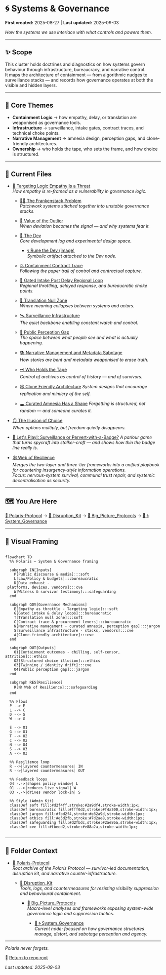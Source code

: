 # 🌀 Systems & Governance  

**First created:** 2025-08-27 | **Last updated:** 2025-09-03

*How the systems we use interlace with what controls and powers them.*  

---

## ✨ Scope  

This cluster holds doctrines and diagnostics on how systems govern behaviour through infrastructure, bureaucracy, and narrative control.<br>
It maps the architecture of containment — from algorithmic nudges to surveillance stacks — and records how governance operates at both the visible and hidden layers.  

---

## 🦚 Core Themes  

- **Containment Logic** → how empathy, delay, or translation are weaponised as governance tools.  
- **Infrastructure** → surveillance, intake gates, contract traces, and technical choke points.  
- **Narrative Management** → amnesia design, perception gaps, and clone-friendly architectures.  
- **Ownership** → who holds the tape, who sets the frame, and how choice is structured.  

---

## 📂 Current Files

- [🧠 Targeting Logic Empathy Is a Threat](🧠_targeting_logic_empathy_is_a_threat.md)  
  *How empathy is re-framed as a vulnerability in governance logic.*  

  - [🧟‍♀️ The Frankenstack Problem](🧟‍♀️_the_frankenstack_problem.md)  
    *Patchwork systems stitched together into unstable governance stacks.*  

  - [🧠 Value of the Outlier](🧠_value_of_the_outlier.md)  
    *When deviation becomes the signal — and why systems fear it.*  

  - [🧠 The Dev](🧠_the_dev.md)  
    *Core development log and experimental design space.*  
    - [🌀 Rune the Dev (image)](🌀_rune_the_dev.png)  
      *Symbolic artifact attached to the Dev node.*  

  - [⚖️ Containment Contract Trace](⚖️_containment_contract_trace.md)  
    *Following the paper trail of control and contractual capture.*  

  - [🛂 Gated Intake Post Delay Regional Loop](🛂_gated_intake_post_delay_regional_loop.md)  
    *Regional throttling, delayed response, and bureaucratic choke points.*  

  - [🛬 Translation Null Zone](🛬_translation_null_zone.md)  
    *Where meaning collapses between systems and actors.*  

  - [🛰️ Surveillance Infrastructure](🛰️_surveillance_infrastructure.md)  
    *The quiet backbone enabling constant watch and control.*  

  - [👀 Public Perception Gap](👀_public_perception_gap.md)  
    *The space between what people see and what is actually happening.*  

  - [📚 Narrative Management and Metadata Sabotage](📚_narrative_management_and_metadata_sabotage.md)  
    *How stories are bent and metadata weaponised to erase truth.*  

  - [🗝 Who Holds the Tape](🗝_who_holds_the_tape.md)  
    *Control of archives as control of history — and of survivors.*  

  - [🕸️ Clone Friendly Architecture](🕸️_clone_friendly_architecture.md)
     *System designs that encourage replication and mimicry of the self.*
     
  - [🕳️ Curated Amnesia Has a Shape](🕳️_curated_amnesia_has_a_shape.md)
     *Forgetting is structured, not random — and someone curates it.*
     
 - [🪞 The Illusion of Choice](🪞_the_illusion_of_choice.md)  
   *When options multiply, but freedom quietly disappears.*

- [💄 Let's Play!: Surveillance or Pervert-with-a-Badge?](💄_surveillance_or_pervert_with_a_badge.md)
    *A parlour game that turns spycraft into stalker-craft — and shows how thin the badge line really is.*

- [🕸️ Web of Resilience](🕸️_web_of_resilience.md)  
  *Merges the two-layer and three-tier frameworks into a unified playbook for countering insurgency-style information operations.*  
  *Focus: nervous-system survival, communal trust repair, and systemic decentralisation as security.*  
 




---

## 🗺️ You Are Here

[📁 Polaris-Protocol](/) → [📁 Disruption_Kit](/Disruption_Kit) → [📁 Big_Picture_Protocols](/Disruption_Kit/Big_Picture_Protocols) → [📁 🌀 System_Governance](/Disruption_Kit/Big_Picture_Protocols/🌀_System_Governance)  
   
---

## 🔮 Visual Framing  

```mermaid

flowchart TD
  %% Polaris — System & Governance framing

  subgraph IN[Inputs]
    P[Public discourse & media]:::soft
    L[Law/Policy & budgets]:::bureaucratic
    D[Data exhaust - 
 platforms, devices, vendors]:::cve
    W[Witness & survivor testimony]:::safeguarding
  end

  subgraph GOV[Governance Mechanisms]
    E[Empathy as throttle - Targeting logic]:::soft
    G[Gated intake & delay loops]:::bureaucratic
    T[Translation null zone]:::soft
    C[Contract trace & procurement levers]:::bureaucratic
    N[Narrative management - curated amnesia, perception gap]:::jargon
    S[Surveillance infrastructure - stacks, vendors]:::cve
    A[Clone-friendly architecture]:::cve
  end

  subgraph OUT[Outputs]
    O1[Containment outcomes - chilling, self-censor, attrition]:::ethics
    O2[Structured choice illusion]:::ethics
    O3[Twinning / identity drift]:::cve
    O4[Public perception gap]:::jargon
  end

  subgraph RES[Resilience]
    R[🕸️ Web of Resilience]:::safeguarding
  end

  %% Flows
  P --> E
  L --> C
  D --> S
  W --> G

  E --> O1
  G --> O1
  T --> O2
  C --> O2
  N --> O4
  S --> O3
  A --> O3

  %% Resilience loop
  R -->|layered countermeasures| IN
  R -->|layered countermeasures| OUT

  %% Feedback loops
  O4 -.->|shapes policy window| L
  O1 -.->|reduces live signal| W
  O3 -.->|drives vendor lock-in| S

  %% Style (Admin Kit)
  classDef soft fill:#d2f4ff,stroke:#2a9df4,stroke-width:1px;
  classDef bureaucratic fill:#fff0d2,stroke:#f4a300,stroke-width:1px;
  classDef jargon fill:#fbd2f4,stroke:#e82a9d,stroke-width:1px;
  classDef ethics fill:#e5d2fb,stroke:#7d2ae8,stroke-width:1px;
  classDef safeguarding fill:#d2fbdc,stroke:#2ae86a,stroke-width:1px;
  classDef cve fill:#fbeed2,stroke:#e88a2a,stroke-width:1px;


```

---

## 🏮 Folder Context

- [📁 Polaris-Protocol](/)  
  *Root archive of the Polaris Protocol — survivor-led documentation, disruption kit, and narrative counter-infrastructure.*  

  - [📁 Disruption_Kit](/Disruption_Kit)  
    *Tools, logs, and countermeasures for resisting visibility suppression and behavioural containment.*  

    - [📁 Big_Picture_Protocols](/Disruption_Kit/Big_Picture_Protocols)  
      *Macro-level analyses and frameworks exposing system-wide governance logic and suppression tactics.*  

      - [📁 🌀 System_Governance](/Disruption_Kit/Big_Picture_Protocols/🌀_System_Governance)  
        *Current node: focused on how governance structures manage, distort, and sabotage perception and agency.*

---

*Polaris never forgets.*

🏮 [Return to repo root](https://github.com/josefsbreakfast/Polaris-Protocol/)

_Last updated: 2025-09-03_
